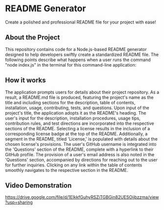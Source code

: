 # README Generator

Create a polished and professional README file for your project with ease! 

## About the Project

This repository contains code for a Node.js-based README generator designed to help developers swiftly create a standardized README file. The following points describe what happens when a user runs the command "node index.js" in the terminal for this command-line application:

## How it works

The application prompts users for details about their project repository. As a result, a README.md file is produced, featuring the project's name as the title and including sections for the description, table of contents, installation, usage, contributing, tests, and questions.
Upon input of the project's title, the application adopts it as the README's heading.
The user's input for the description, installation procedures, usage tips, contribution rules, and test directions are incorporated into the respective sections of the README.
Selecting a license results in the inclusion of a corresponding license badge at the top of the README. Additionally, a segment in the README, titled 'License,' is populated with details about the chosen license's provisions.
The user's GitHub username is integrated into the 'Questions' section of the README, complete with a hyperlink to their GitHub profile.
The provision of a user's email address is also noted in the 'Questions' section, accompanied by directions for reaching out to the user for further inquiries.
Clicking on any link within the table of contents smoothly navigates to the respective section in the README.

## Video Demonstration

https://drive.google.com/file/d/1ElkkfGuhyRSZiTGBGin82UESOijbzzma/view?usp=sharing
